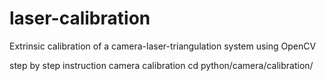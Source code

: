 laser-calibration
=================

Extrinsic calibration of a camera-laser-triangulation system using OpenCV


step by step instruction camera calibration
cd python/camera/calibration/
